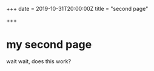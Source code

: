 +++
date = 2019-10-31T20:00:00Z
title = "second page"

+++
# my second page

wait wait, does this work?